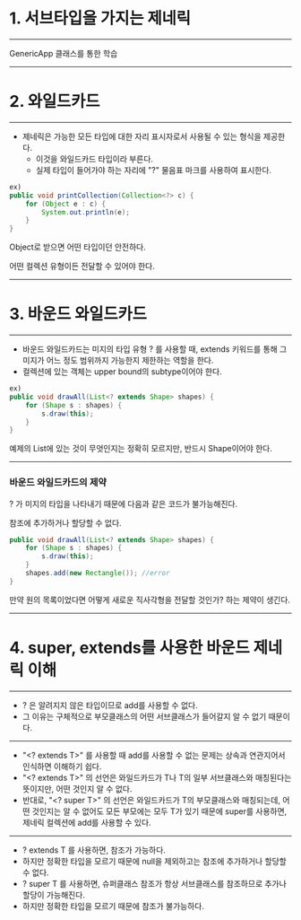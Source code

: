 # 1. 서브타입을 가지는 제네릭
***
GenericApp 클래스를 통한 학습
***
# 2. 와일드카드
***
- 제네릭은 가능한 모든 타입에 대한 자리 표시자로서 사용될 수 있는 형식을 제공한다.
  - 이것을 와일드카드 타입이라 부른다.
  - 실제 타입이 들어가야 하는 자리에 "?" 물음표 마크를 사용하여 표시한다.
```java
ex)
public void printCollection(Collection<?> c) {
    for (Object e : c) {
        System.out.println(e);
    }
}
```
Object로 받으면 어떤 타입이던 안전하다.

어떤 컬렉션 유형이든 전달할 수 있어야 한다.
***
# 3. 바운드 와일드카드
***
- 바운드 와일드카드는 미지의 타입 유형 ? 를 사용할 때, extends 키워드를 통해 그 미지가 어느 정도 범위까지 가능한지 제한하는 역할을 한다.
- 컬렉션에 있는 객체는 upper bound의 subtype이어야 한다.
```java
ex)
public void drawAll(List<? extends Shape> shapes) {
    for (Shape s : shapes) {
        s.draw(this);
    }
}
```
예제의 List에 있는 것이 무엇인지는 정확히 모르지만, 반드시 Shape이어야 한다.
***
### 바운드 와일드카드의 제약
? 가 미지의 타입을 나타내기 때문에 다음과 같은 코드가 불가능해진다.

참조에 추가하거나 할당할 수 없다.
```java
public void drawAll(List<? extends Shape> shapes) {
    for (Shape s : shapes) {
        s.draw(this);
    }
    shapes.add(new Rectangle()); //error
}
```
만약 원의 목록이었다면 어떻게 새로운 직사각형을 전달할 것인가? 하는 제약이 생긴다.
***
# 4. super, extends를 사용한 바운드 제네릭 이해
***
- ? 은 알려지지 않은 타입이므로 add를 사용할 수 없다.
- 그 이유는 구체적으로 부모클래스의 어떤 서브클래스가 들어갈지 알 수 없기 때문이다.
***
- "<? extends T>" 를 사용할 때 add를 사용할 수 없는 문제는 상속과 연관지어서 인식하면 이해하기 쉽다.
- "<? extends T>" 의 선언은 와일드카드가 T나 T의 일부 서브클래스와 매칭된다는 뜻이지만, 어떤 것인지 알 수 없다.
- 반대로, "<? super T>" 의 선언은 와일드카드가 T의 부모클래스와 매칭되는데, 어떤 것인지는 알 수 없어도 모든 부모에는
모두 T가 있기 때문에 super를 사용하면, 제네릭 컬렉션에 add를 사용할 수 있다.
***
- ? extends T 를 사용하면, 참조가 가능하다.
- 하지만 정확한 타입을 모르기 때문에 null을 제외하고는 참조에 추가하거나 할당할 수 없다.
- ? super T 를 사용하면, 슈퍼클래스 참조가 항상 서브클래스를 참조하므로 추가나 할당이 가능해진다.
- 하지만 정확한 타입을 모르기 때문에 참조가 불가능하다.
